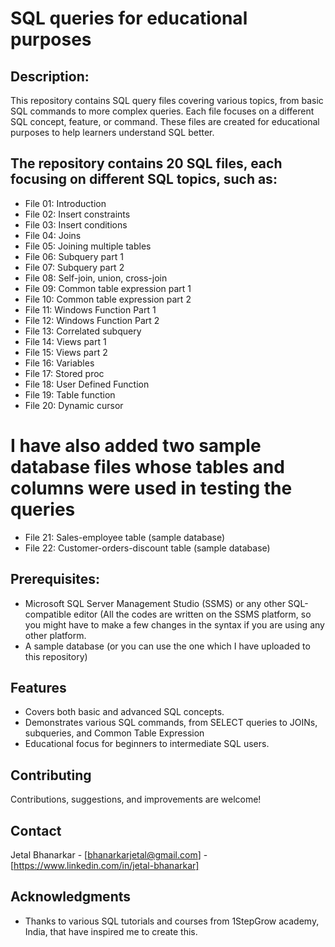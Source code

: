 # SQL queries for educational purposes

## Description:
This repository contains SQL query files covering various topics, from basic SQL commands to more complex queries. 
Each file focuses on a different SQL concept, feature, or command. 
These files are created for educational purposes to help learners understand SQL better.

## The repository contains 20 SQL files, each focusing on different SQL topics, such as:
- File 01: Introduction
- File 02: Insert constraints
- File 03: Insert conditions
- File 04: Joins
- File 05: Joining multiple tables
- File 06: Subquery part 1
- File 07: Subquery part 2
- File 08: Self-join, union, cross-join
- File 09: Common table expression part 1
- File 10: Common table expression part 2
- File 11: Windows Function Part 1
- File 12: Windows Function Part 2
- File 13: Correlated subquery
- File 14: Views part 1
- File 15: Views part 2
- File 16: Variables
- File 17: Stored proc
- File 18: User Defined Function
- File 19: Table function
- File 20: Dynamic cursor

# I have also added two sample database files whose tables and columns were used in testing the queries
- File 21:  Sales-employee table (sample database)
- File 22: Customer-orders-discount table (sample database)

## Prerequisites:
- Microsoft SQL Server Management Studio (SSMS) or any other SQL-compatible editor (All the codes are written on the SSMS platform, so you might have to make a few changes in the syntax if you are using any other platform.
- A sample database (or you can use the one which I have uploaded to this repository)

## Features
- Covers both basic and advanced SQL concepts.
- Demonstrates various SQL commands, from SELECT queries to JOINs, subqueries, and Common Table Expression
- Educational focus for beginners to intermediate SQL users.

## Contributing
Contributions, suggestions, and improvements are welcome!

## Contact
Jetal Bhanarkar - [bhanarkarjetal@gmail.com] - [https://www.linkedin.com/in/jetal-bhanarkar]

## Acknowledgments
- Thanks to various SQL tutorials and courses from 1StepGrow academy, India, that have inspired me to create this.

